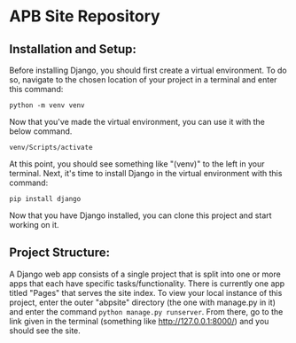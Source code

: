 # APB Site Repository

## Installation and Setup:

Before installing Django, you should first create a virtual environment. To do so, navigate to the chosen location of your project in a terminal and enter this command:

```
python -m venv venv
```

Now that you've made the virtual environment, you can use it with the below command. 

```
venv/Scripts/activate
```

At this point, you should see something like "(venv)" to the left in your terminal. Next, it's time to install Django in the virtual environment with this command:

```
pip install django
```

Now that you have Django installed, you can clone this project and start working on it.

## Project Structure:

A Django web app consists of a single project that is split into one or more apps that each have specific tasks/functionality. There is currently one app titled "Pages" that serves the site index. To view your local instance of this project, enter the outer "abpsite" directory (the one with manage.py in it) and enter the command ```python manage.py runserver```. From there, go to the link given in the terminal (something like http://127.0.0.1:8000/) and you should see the site.






